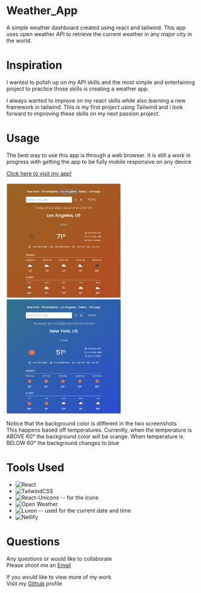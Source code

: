 # Weather_App

A simple weather dashboard created using react and tailwind. This app uses open weather API to retrieve the current weather in any major city in the world. 


# Inspiration

I wanted to polish up on my API skills and the most simple and entertaining project to practice those skills is creating a weather app. 

I always wanted to improve on my react skills while also learning a new framework in tailwind. This is my first project using Tailwind and i look forward to improving these skills on my next passion project.

# Usage
<div>
    <p>
        The best way to use this app is through a web browser. It is still a work in progress with getting the app to be fully mobile responsive on any device
    </p>
</div>
<div>
    <a href="https://fredsweather.netlify.app/">
        Click here to visit my app!
    </a>
</div>
<br>
<div>
    <img src="./src/assets/Weather.png" alt="LinkedIn Badge"  width="300" height="300"/>
    <img src="./src/assets/Weather2.png" alt="LinkedIn Badge"  width="300" height="300"/>
</div>
<div>
    <p>Notice that the background color is different in the two screenshots <br> This happens based off temperatures. Currently, when the temperature is ABOVE 60° the background color will be orange. When temperature is BELOW 60° the background changes to blue</p>
</div>

# Tools Used

- ![React](https://img.shields.io/badge/react-%2320232a.svg?style=for-the-badge&logo=react&logoColor=%2361DAFB)
- ![TailwindCSS](https://img.shields.io/badge/tailwindcss-%2338B2AC.svg?style=for-the-badge&logo=tailwind-css&logoColor=white)
- ![React-Unicons](https://img.shields.io/badge/React%20Unicons-20232A?style=for-the-badge&logo=react&logoColor=61DAFB) -- for the icons
- ![Open Weather](https://img.shields.io/badge/Open%20Weather%20Api-324FFF?style=for-the-badge&logo=Safari&logoColor=white)
- ![Luxon](https://img.shields.io/badge/Luxon-324FFF?style=for-the-badge&logo=lit&logoColor=white) -- used for the current date and time
- ![Netlify](https://img.shields.io/badge/Netlify-00C7B7?style=for-the-badge&logo=netlify&logoColor=white)

# Questions

<div>
    <p>Any questions or would like to collaborate<br>Please shoot me an <a href="mailto:fred.kamm95@gmail.com"> Email </a></p>
    <p>If you would like to view more of my work <br>Visit my <a href="https://github.com/fredkamm ">Github</a> profile</p>
</div>
